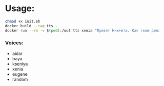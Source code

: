 # Usage:

```bash
chmod +x init.sh
docker build --tag tts .
docker run --rm -v $(pwd):/out tts xenia "Привет Ник+ита. Как твои дела? Что кушал?" 123.wav
```

### Voices:

* aidar
* baya
* kseniya
* xenia
* eugene
* random

